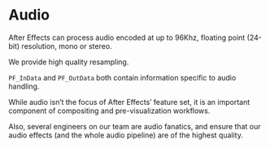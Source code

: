 <a id="audio-audio"></a>

# Audio

After Effects can process audio encoded at up to 96Khz, floating point (24-bit) resolution, mono or stereo.

We provide high quality resampling.

`PF_InData` and `PF_OutData` both contain information specific to audio handling.

While audio isn’t the focus of After Effects’ feature set, it is an important component of compositing and pre-visualization workflows.

Also, several engineers on our team are audio fanatics, and ensure that our audio effects (and the whole audio pipeline) are of the highest quality.
